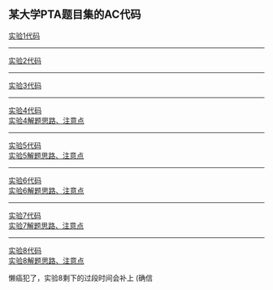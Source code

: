 某大学PTA题目集的AC代码
---

[实验1代码](/实验1)

---

[实验2代码](/实验2)

---

[实验3代码](/实验3)

---

[实验4代码](/实验4)  
[实验4解题思路、注意点](/实验4/readme.md)

---

[实验5代码](/实验5)  
[实验5解题思路、注意点](/实验5/readme.md)

---

[实验6代码](/实验6)  
[实验6解题思路、注意点](/实验6/readme.md)  

---

[实验7代码](/实验7)  
[实验7解题思路、注意点](/实验7/readme.md)  

---

[实验8代码](/实验8)  
[实验8解题思路、注意点](/实验8/readme.md)  


懒癌犯了，实验8剩下的过段时间会补上 (确信
